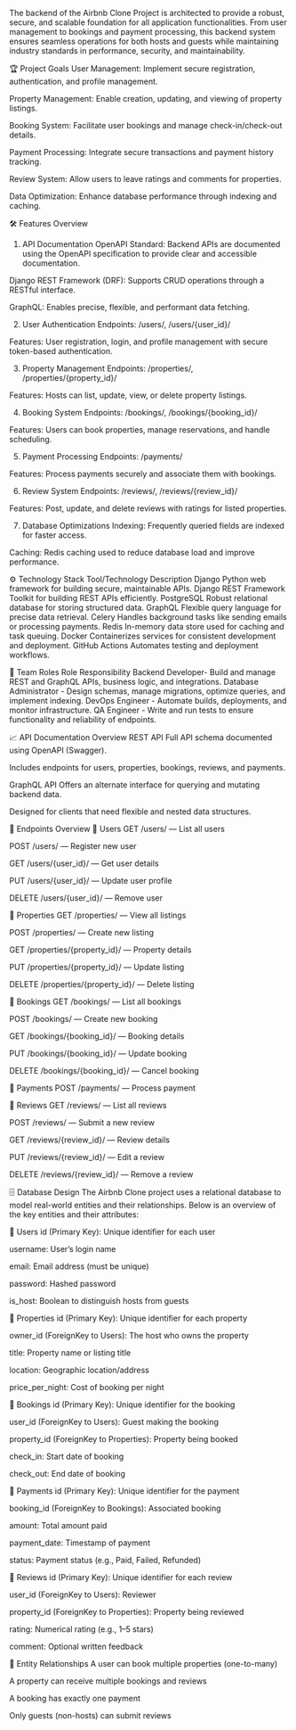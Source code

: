 The backend of the Airbnb Clone Project is architected to provide a robust, secure, and scalable foundation for all application functionalities. From user management to bookings and payment processing, this backend system ensures seamless operations for both hosts and guests while maintaining industry standards in performance, security, and maintainability.

🏆 Project Goals
User Management: Implement secure registration, authentication, and profile management.

Property Management: Enable creation, updating, and viewing of property listings.

Booking System: Facilitate user bookings and manage check-in/check-out details.

Payment Processing: Integrate secure transactions and payment history tracking.

Review System: Allow users to leave ratings and comments for properties.

Data Optimization: Enhance database performance through indexing and caching.

🛠️ Features Overview
1. API Documentation
OpenAPI Standard: Backend APIs are documented using the OpenAPI specification to provide clear and accessible documentation.

Django REST Framework (DRF): Supports CRUD operations through a RESTful interface.

GraphQL: Enables precise, flexible, and performant data fetching.

2. User Authentication
Endpoints: /users/, /users/{user_id}/

Features: User registration, login, and profile management with secure token-based authentication.

3. Property Management
Endpoints: /properties/, /properties/{property_id}/

Features: Hosts can list, update, view, or delete property listings.

4. Booking System
Endpoints: /bookings/, /bookings/{booking_id}/

Features: Users can book properties, manage reservations, and handle scheduling.

5. Payment Processing
Endpoints: /payments/

Features: Process payments securely and associate them with bookings.

6. Review System
Endpoints: /reviews/, /reviews/{review_id}/

Features: Post, update, and delete reviews with ratings for listed properties.

7. Database Optimizations
Indexing: Frequently queried fields are indexed for faster access.

Caching: Redis caching used to reduce database load and improve performance.

⚙️ Technology Stack
Tool/Technology	Description
Django	Python web framework for building secure, maintainable APIs.
Django REST Framework	Toolkit for building REST APIs efficiently.
PostgreSQL	Robust relational database for storing structured data.
GraphQL	Flexible query language for precise data retrieval.
Celery	Handles background tasks like sending emails or processing payments.
Redis	In-memory data store used for caching and task queuing.
Docker	Containerizes services for consistent development and deployment.
GitHub Actions	Automates testing and deployment workflows.

👥 Team Roles
Role	Responsibility
Backend Developer- Build and manage REST and GraphQL APIs, business logic, and integrations.
Database Administrator -	Design schemas, manage migrations, optimize queries, and implement indexing.
DevOps Engineer -	Automate builds, deployments, and monitor infrastructure.
QA Engineer -	Write and run tests to ensure functionality and reliability of endpoints.

📈 API Documentation Overview
REST API
Full API schema documented using OpenAPI (Swagger).

Includes endpoints for users, properties, bookings, reviews, and payments.

GraphQL API
Offers an alternate interface for querying and mutating backend data.

Designed for clients that need flexible and nested data structures.

📌 Endpoints Overview
🔹 Users
GET /users/ — List all users

POST /users/ — Register new user

GET /users/{user_id}/ — Get user details

PUT /users/{user_id}/ — Update user profile

DELETE /users/{user_id}/ — Remove user

🔹 Properties
GET /properties/ — View all listings

POST /properties/ — Create new listing

GET /properties/{property_id}/ — Property details

PUT /properties/{property_id}/ — Update listing

DELETE /properties/{property_id}/ — Delete listing

🔹 Bookings
GET /bookings/ — List all bookings

POST /bookings/ — Create new booking

GET /bookings/{booking_id}/ — Booking details

PUT /bookings/{booking_id}/ — Update booking

DELETE /bookings/{booking_id}/ — Cancel booking

🔹 Payments
POST /payments/ — Process payment

🔹 Reviews
GET /reviews/ — List all reviews

POST /reviews/ — Submit a new review

GET /reviews/{review_id}/ — Review details

PUT /reviews/{review_id}/ — Edit a review

DELETE /reviews/{review_id}/ — Remove a review

🗄️ Database Design
The Airbnb Clone project uses a relational database to model real-world entities and their relationships. Below is an overview of the key entities and their attributes:

🔹 Users
id (Primary Key): Unique identifier for each user

username: User’s login name

email: Email address (must be unique)

password: Hashed password

is_host: Boolean to distinguish hosts from guests

🔹 Properties
id (Primary Key): Unique identifier for each property

owner_id (ForeignKey to Users): The host who owns the property

title: Property name or listing title

location: Geographic location/address

price_per_night: Cost of booking per night

🔹 Bookings
id (Primary Key): Unique identifier for the booking

user_id (ForeignKey to Users): Guest making the booking

property_id (ForeignKey to Properties): Property being booked

check_in: Start date of booking

check_out: End date of booking

🔹 Payments
id (Primary Key): Unique identifier for the payment

booking_id (ForeignKey to Bookings): Associated booking

amount: Total amount paid

payment_date: Timestamp of payment

status: Payment status (e.g., Paid, Failed, Refunded)

🔹 Reviews
id (Primary Key): Unique identifier for each review

user_id (ForeignKey to Users): Reviewer

property_id (ForeignKey to Properties): Property being reviewed

rating: Numerical rating (e.g., 1–5 stars)

comment: Optional written feedback

🔗 Entity Relationships
A user can book multiple properties (one-to-many)

A property can receive multiple bookings and reviews

A booking has exactly one payment

Only guests (non-hosts) can submit reviews




